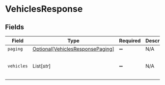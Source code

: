 # VehiclesResponse


## Fields

| Field                                                                             | Type                                                                              | Required                                                                          | Description                                                                       | Example                                                                           |
| --------------------------------------------------------------------------------- | --------------------------------------------------------------------------------- | --------------------------------------------------------------------------------- | --------------------------------------------------------------------------------- | --------------------------------------------------------------------------------- |
| `paging`                                                                          | [Optional[VehiclesResponsePaging]](../../models/shared/vehiclesresponsepaging.md) | :heavy_minus_sign:                                                                | N/A                                                                               |                                                                                   |
| `vehicles`                                                                        | List[*str*]                                                                       | :heavy_minus_sign:                                                                | N/A                                                                               | 36ab27d0-fd9d-4455-823a-ce30af709ffc                                              |